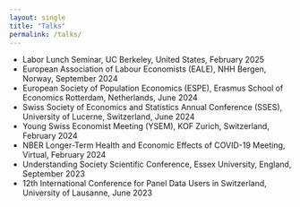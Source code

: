 ```yaml
---
layout: single
title: "Talks"
permalink: /talks/
---
```


* Labor Lunch Seminar, UC Berkeley, United States, February 2025
* European Association of Labour Economists (EALE), NHH Bergen, Norway, September 2024
* European Society of Population Economics (ESPE), Erasmus School of Economics Rotterdam, Netherlands, June 2024
* Swiss Society of Economics and Statistics Annual Conference (SSES), University of Lucerne, Switzerland, June 2024
* Young Swiss Economist Meeting (YSEM), KOF Zurich, Switzerland, February 2024
* NBER Longer-Term Health and Economic Effects of COVID-19 Meeting, Virtual, February 2024
* Understanding Society Scientific Conference, Essex University, England, September 2023
* 12th International Conference for Panel Data Users in Switzerland, University of Lausanne, June 2023

